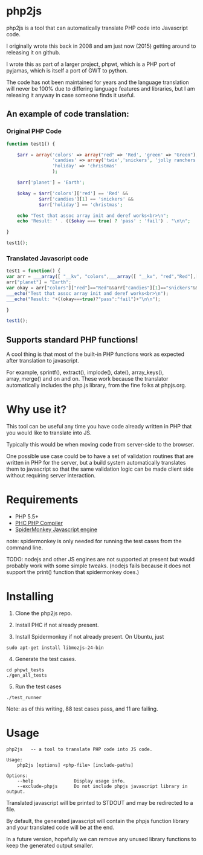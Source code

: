 # php2js

php2js is a tool that can automatically translate PHP code into Javascript code.

I originally wrote this back in 2008 and am just now (2015) getting around to
releasing it on github.

I wrote this as part of a larger project, phpwt, which is a PHP port of pyjamas,
which is itself a port of GWT to python.

The code has not been maintained for years and the language translation will
never be 100% due to differing language features and libraries, but I am
releasing it anyway in case someone finds it useful.

## An example of code translation:

### Original PHP Code
```php
function test1() {

    $arr = array('colors' => array("red" => 'Red', 'green' => "Green"),
                 'candies' => array('twix','snickers', 'jolly ranchers'),
                 'holiday' => 'christmas'
                 );

    $arr['planet'] = 'Earth';

    $okay = $arr['colors']['red'] == 'Red' &&
            $arr['candies'][1] == 'snickers' &&
            $arr['holiday'] == 'christmas';

    echo "Test that assoc array init and deref works<br>\n";
    echo 'Result: ' . (($okay === true) ? 'pass' : 'fail') . "\n\n";

}

test1();
```

### Translated Javascript code

```js
test1 = function() {
var arr = ___array([ "__kv", "colors",___array([ "__kv", "red","Red"],[ "__kv", "green","Green"])],[ "__kv", "candies",___array("twix","snickers","jolly ranchers")],[ "__kv", "holiday","christmas"]);
arr["planet"] = "Earth";
var okay = arr["colors"]["red"]=="Red"&&arr["candies"][1]=="snickers"&&arr["holiday"]=="christmas";
___echo("Test that assoc array init and deref works<br>\n");
___echo("Result: "+((okay===true)?"pass":"fail")+"\n\n");

}

test1();
```

## Supports standard PHP functions!

A cool thing is that most of the built-in PHP functions work as expected after
translation to javascript.

For example, sprintf(), extract(), implode(), date(), array_keys(), array_merge()
and on and on.  These work because the translator automatically includes the
php.js library, from the fine folks at phpjs.org.

# Why use it?

This tool can be useful any time you have code already written in PHP that
you would like to translate into JS.

Typically this would be when moving code from server-side to the browser.

One possible use case could be to have a set of validation routines that are
written in PHP for the server, but a build system automatically translates them
to javascript so that the same validation logic can be made client side without
requiring server interaction.


# Requirements


* PHP 5.5+
* [PHC PHP Compiler](http://www.phpcompiler.org/)
* [SpiderMonkey Javascript engine](https://developer.mozilla.org/en-US/docs/Mozilla/Projects/SpiderMonkey)

note: spidermonkey is only needed for running the test cases from the
command line.

TODO: nodejs and other JS engines are not supported at present but would
probably work with some simple tweaks. (nodejs fails because it does not support
the print() function that spidermonkey does.)


# Installing

1) Clone the php2js repo.

2) Install PHC if not already present.

3) Install Spidermonkey if not already present.  On Ubuntu, just

```
sudo apt-get install libmozjs-24-bin
```
 
4) Generate the test cases.

```
cd phpwt_tests
./gen_all_tests
```

5) Run the test cases

```
./test_runner
```


Note: as of this writing, 88 test cases pass, and 11 are failing.


# Usage

```
php2js   -- a tool to translate PHP code into JS code.

Usage:
    php2js [options] <php-file> [include-paths]
    
Options:
    --help               Display usage info.
    --exclude-phpjs      Do not include phpjs javascript library in output.
```

Translated javascript will be printed to STDOUT and may be redirected to a file.

By default, the generated javascript will contain the phpjs function library and
your translated code will be at the end.

In a future version, hopefully we can remove any unused library functions to
keep the generated output smaller.



